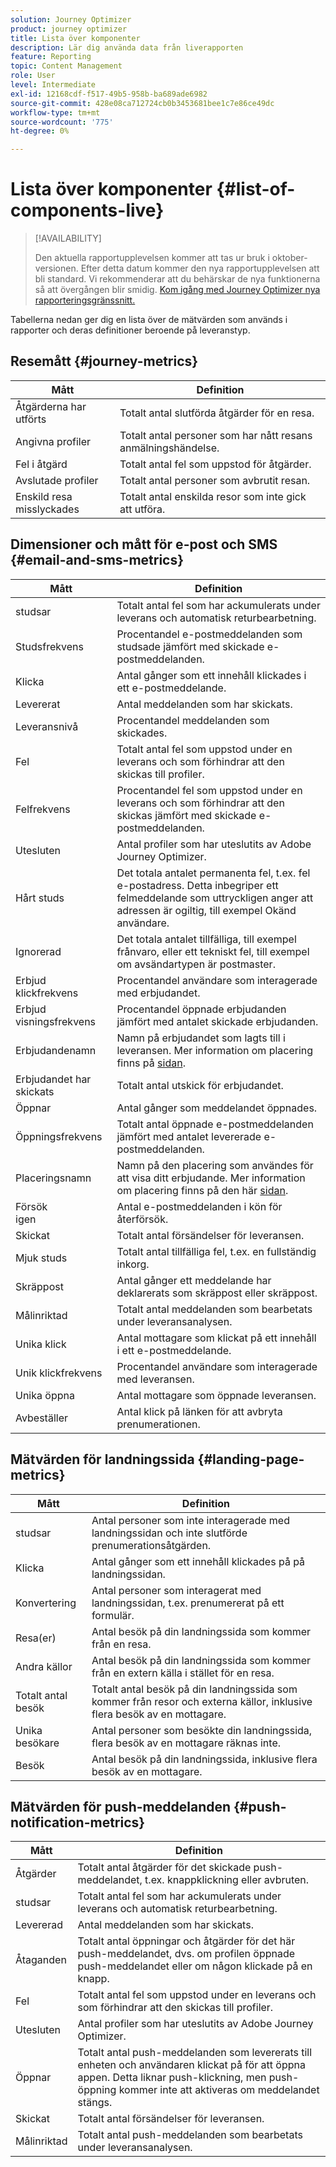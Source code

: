 ```yaml
---
solution: Journey Optimizer
product: journey optimizer
title: Lista över komponenter
description: Lär dig använda data från liverapporten
feature: Reporting
topic: Content Management
role: User
level: Intermediate
exl-id: 12168cdf-f517-49b5-958b-ba689ade6982
source-git-commit: 428e08ca712724cb0b3453681bee1c7e86ce49dc
workflow-type: tm+mt
source-wordcount: '775'
ht-degree: 0%

---
```


# Lista över komponenter {#list-of-components-live}

>[!AVAILABILITY]
>
>Den aktuella rapportupplevelsen kommer att tas ur bruk i oktober-versionen. Efter detta datum kommer den nya rapportupplevelsen att bli standard. Vi rekommenderar att du behärskar de nya funktionerna så att övergången blir smidig. [Kom igång med Journey Optimizer nya rapporteringsgränssnitt.](report-gs-cja.md)

Tabellerna nedan ger dig en lista över de mätvärden som används i rapporter och deras definitioner beroende på leveranstyp.

## Resemått {#journey-metrics}

<table> 
 <thead> 
  <tr> 
   <th> Mått <br/> </th> 
   <th> Definition <br/> </th> 
</tr>
 </thead> 
 <tbody> 
  <tr> 
   <td>Åtgärderna har utförts<br/> </td> 
   <td> Totalt antal slutförda åtgärder för en resa.<br/> </td> 
</tr> 
  <tr> 
   <td> Angivna profiler<br/> </td> 
   <td> Totalt antal personer som har nått resans anmälningshändelse.<br/> </td> 
</tr>
  <tr> 
   <td> Fel i åtgärd <br/> </td> 
   <td>Totalt antal fel som uppstod för åtgärder.<br/> </td> 
</tr> 
  <tr> 
   <td> Avslutade profiler<br/> </td> 
   <td> Totalt antal personer som avbrutit resan.<br/> </td> 
</tr> 
  <tr> 
   <td> Enskild resa misslyckades <br/> </td> 
   <td> Totalt antal enskilda resor som inte gick att utföra.<br/> </td> 
</tr> 
 </tbody> 
</table>

## Dimensioner och mått för e-post och SMS {#email-and-sms-metrics}

<table> 
 <thead> 
  <tr> 
   <th> Mått <br/> </th> 
   <th> Definition <br/> </th> 
</tr>
 </thead> 
 <tbody>
  <tr> 
   <td> studsar<br/> </td> 
   <td> Totalt antal fel som har ackumulerats under leverans och automatisk returbearbetning.<br/> </td> 
</tr> 
  <tr> 
   <td> Studsfrekvens <br/> </td> 
   <td> Procentandel e-postmeddelanden som studsade jämfört med skickade e-postmeddelanden.<br/> </td> 
</tr>
  <tr> 
   <td> Klicka <br/> </td> 
   <td> Antal gånger som ett innehåll klickades i ett e-postmeddelande.<br/> </td> 
</tr> 
  <tr> 
   <td> Levererat <br/> </td> 
   <td> Antal meddelanden som har skickats.<br/></td> 
</tr> 
  <tr> 
   <td> Leveransnivå <br/> </td> 
   <td> Procentandel meddelanden som skickades.<br/> </td> 
</tr>
  <tr> 
   <td> Fel <br/> </td> 
   <td> Totalt antal fel som uppstod under en leverans och som förhindrar att den skickas till profiler.<br/> </td> 
</tr> 
  <tr> 
   <td> Felfrekvens <br/> </td> 
   <td> Procentandel fel som uppstod under en leverans och som förhindrar att den skickas jämfört med skickade e-postmeddelanden.<br/> </td> 
</tr>
  <tr> 
   <td> Utesluten<br/> </td> 
   <td> Antal profiler som har uteslutits av Adobe Journey Optimizer.<br/> </td> 
</tr>
  <tr> 
   <td> Hårt studs<br/> </td> 
   <td> Det totala antalet permanenta fel, t.ex. fel e-postadress. Detta inbegriper ett felmeddelande som uttryckligen anger att adressen är ogiltig, till exempel Okänd användare.<br/> </td>
</tr>
  <tr> 
   <td> Ignorerad<br/> </td> 
   <td> Det totala antalet tillfälliga, till exempel frånvaro, eller ett tekniskt fel, till exempel om avsändartypen är postmaster.<br/> </td> 
</tr>
   <tr> 
   <td>Erbjud klickfrekvens <br/> </td> 
   <td>Procentandel användare som interagerade med erbjudandet.<br/> </td> 
</tr>
   <tr> 
   <td>Erbjud visningsfrekvens <br/> </td> 
   <td>Procentandel öppnade erbjudanden jämfört med antalet skickade erbjudanden.<br/> </td> 
</tr>
   <tr> 
   <td>Erbjudandenamn <br/> </td> 
   <td> Namn på erbjudandet som lagts till i leveransen. Mer information om placering finns på <a href="../offers/offer-library/creating-personalized-offers.md">sidan</a>.<br/> </td> 
</tr>
   <tr> 
   <td>Erbjudandet har skickats<br/> </td> 
   <td>Totalt antal utskick för erbjudandet.<br/> </td> 
</tr> 
  <tr>
   <td>Öppnar <br/> </td> 
   <td> Antal gånger som meddelandet öppnades.<br/> </td> 
</tr> 
  <tr> 
   <td> Öppningsfrekvens <br/> </td> 
   <td> Totalt antal öppnade e-postmeddelanden jämfört med antalet levererade e-postmeddelanden.<br/> </td> 
</tr>
  <tr> 
   <td>Placeringsnamn <br/> </td> 
   <td> Namn på den placering som användes för att visa ditt erbjudande. Mer information om placering finns på den här <a href="../offers/offer-library/creating-placements.md">sidan</a>. </td> 
</tr> 
  <tr> 
   <td> Försök <br/> igen </td> 
   <td> Antal e-postmeddelanden i kön för återförsök.<br/> </td> 
</tr> 
  <tr> 
   <td> Skickat <br/> </td> 
   <td> Totalt antal försändelser för leveransen.<br/> </td> 
</tr>
  <tr> 
   <td> Mjuk studs <br/> </td> 
   <td> Totalt antal tillfälliga fel, t.ex. en fullständig inkorg.<br/> </td> 
</tr>
  <tr> 
   <td> Skräppost<br/> </td> 
   <td> Antal gånger ett meddelande har deklarerats som skräppost eller skräppost.<br/> </td> 
</tr>
  <tr> 
   <td> Målinriktad<br/> </td> 
   <td> Totalt antal meddelanden som bearbetats under leveransanalysen.<br/> </td> 
</tr> 
  <tr> 
   <td> Unika klick<br/> </td> 
   <td> Antal mottagare som klickat på ett innehåll i ett e-postmeddelande.<br/> </td> 
</tr> 
  <tr> 
   <td>Unik klickfrekvens <br/> </td> 
   <td> Procentandel användare som interagerade med leveransen.<br/> </td> 
</tr>
  <tr> 
   <td> Unika öppna<br/> </td> 
   <td>Antal mottagare som öppnade leveransen.<br/> </td> 
</tr> 
  <tr> 
   <td> Avbeställer <br/> </td> 
   <td> Antal klick på länken för att avbryta prenumerationen.<br/> </td> 
</tr> 
 </tbody> 
</table>

## Mätvärden för landningssida {#landing-page-metrics}

<table> 
 <thead> 
  <tr> 
   <th> Mått <br/> </th> 
   <th> Definition <br/> </th> 
</tr>
 </thead> 
 <tbody>
 <tr> 
  <td>studsar<br/> </td> 
   <td>Antal personer som inte interagerade med landningssidan och inte slutförde prenumerationsåtgärden.<br/> </td> 
</tr>
 <tr>
  <tr> 
   <td>Klicka <br/> </td> 
   <td>Antal gånger som ett innehåll klickades på på landningssidan.<br/> </td> 
</tr>
<tr>
<td>Konvertering <br/> </td> 
   <td>Antal personer som interagerat med landningssidan, t.ex. prenumererat på ett formulär.<br/> </td> 
</tr>
 <tr> 
   <td>Resa(er) <br/> </td> 
   <td>Antal besök på din landningssida som kommer från en resa.<br/> </td> 
</tr>
 <tr> 
   <td>Andra källor <br/> </td> 
   <td>Antal besök på din landningssida som kommer från en extern källa i stället för en resa.<br/> </td> 
</tr>
 <tr> 
   <td>Totalt antal besök <br/> </td> 
   <td> Totalt antal besök på din landningssida som kommer från resor och externa källor, inklusive flera besök av en mottagare.<br/> </td> 
</tr>
 <tr> 
   <td>Unika besökare<br/> </td> 
   <td>Antal personer som besökte din landningssida, flera besök av en mottagare räknas inte.<br/> </td> 
</tr>
 <tr> 
   <td>Besök<br/> </td> 
   <td>Antal besök på din landningssida, inklusive flera besök av en mottagare.<br/> </td> 
</tr>
 </tbody> 
</table>

## Mätvärden för push-meddelanden {#push-notification-metrics}

<table> 
 <thead> 
  <tr> 
   <th> Mått <br/> </th> 
   <th> Definition <br/> </th> 
</tr>
 </thead> 
 <tbody>
 <tr> 
   <td>Åtgärder<br/> </td> 
   <td> Totalt antal åtgärder för det skickade push-meddelandet, t.ex. knappklickning eller avbruten.<br/> </td> 
</tr>
  <tr> 
   <td>studsar<br/> </td> 
   <td> Totalt antal fel som har ackumulerats under leverans och automatisk returbearbetning.<br/> </td> 
</tr> 
  <tr> 
   <td> Levererad<br/> </td> 
   <td> Antal meddelanden som har skickats.<br/> </td> 
</tr> 
  <tr> 
   <td>Åtaganden <br/> </td> 
   <td> Totalt antal öppningar och åtgärder för det här push-meddelandet, dvs. om profilen öppnade push-meddelandet eller om någon klickade på en knapp.<br/> </td> 
</tr> 
  <tr> 
   <td> Fel <br/> </td> 
   <td> Totalt antal fel som uppstod under en leverans och som förhindrar att den skickas till profiler.<br/> </td> 
</tr>
  <tr> 
   <td> Utesluten<br/> </td> 
   <td> Antal profiler som har uteslutits av Adobe Journey Optimizer.<br/> </td> 
</tr>
  <tr> 
   <td> Öppnar <br/> </td> 
   <td> Totalt antal push-meddelanden som levererats till enheten och användaren klickat på för att öppna appen. Detta liknar push-klickning, men push-öppning kommer inte att aktiveras om meddelandet stängs.<br/> </td> 
</tr> 
  <tr> 
   <td> Skickat <br/> </td> 
   <td> Totalt antal försändelser för leveransen.<br/> </td> 
</tr> 
  <tr> 
   <td> Målinriktad<br/> </td> 
   <td> Totalt antal push-meddelanden som bearbetats under leveransanalysen.<br/> </td> 
</tr>  
 </tbody> 
</table>

<!--
## In-app metrics {#inapp-metrics}
<table> 
 <thead> 
  <tr> 
   <th> Metric<br/> </th> 
   <th> Definition<br/> </th> 
</tr>
 </thead> 
 <tbody>
 <tr> 
   <td>Clicks<br/> </td> 
   <td>Total number of recipients who interacted with the buttons included in the In-app message.<br/> </td> 
</tr>
  <tr> 
   <td>Impressions<br/> </td> 
   <td> Total number of In-app messages delivered to all users.<br/> </td>
</tr>
  <tr> 
   <td>Unique impressions<br/> </td> 
   <td>Number of unique users to whom the In-app message was delivered.<br/> </td>
</tr>
 </tbody> 
</table>
-->
